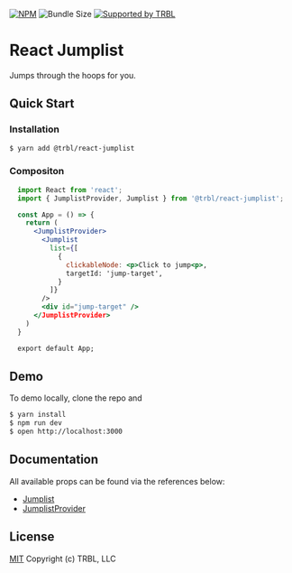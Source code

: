 [![NPM](https://img.shields.io/npm/v/@trbl/react-jumplist)](https://www.npmjs.com/@trbl/react-jumplist)
![Bundle Size](https://img.shields.io/bundlephobia/minzip/@trbl/react-jumplist?label=zipped)
[![Supported by TRBL](https://img.shields.io/badge/supported_by-TRBL-black)](https://github.com/trouble)

# React Jumplist

Jumps through the hoops for you.

## Quick Start

### Installation

```bash
$ yarn add @trbl/react-jumplist
```

### Compositon

```jsx
  import React from 'react';
  import { JumplistProvider, Jumplist } from '@trbl/react-jumplist';

  const App = () => {
    return (
      <JumplistProvider>
        <Jumplist
          list={[
            {
              clickableNode: <p>Click to jump<p>,
              targetId: 'jump-target',
            }
          ]}
        />
        <div id="jump-target" />
      </JumplistProvider>
    )
  }

  export default App;
```

## Demo

To demo locally, clone the repo and

```bash
$ yarn install
$ npm run dev
$ open http://localhost:3000
```

## Documentation

All available props can be found via the references below:

  - [Jumplist](/src/Jumplist/README.md)
  - [JumplistProvider](/src/JumplistProvider/README.md)

## License

[MIT](https://github.com/trouble/react-jumplist/blob/master/LICENSE) Copyright (c) TRBL, LLC
